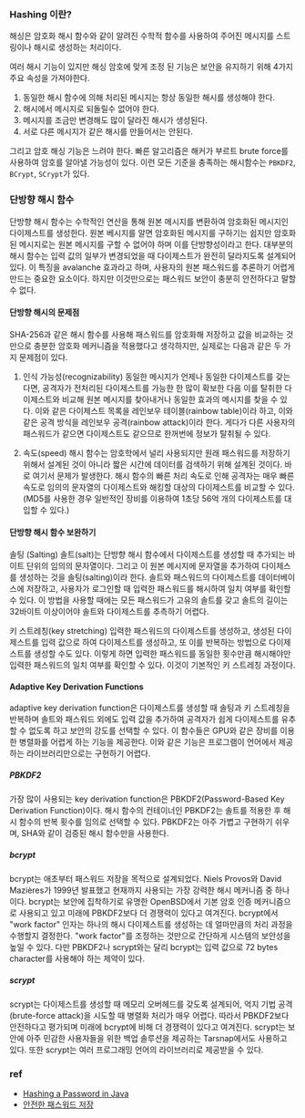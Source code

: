 ### Hashing 이란?

해싱은 암호화 해시 함수와 같이 알려진 수학적 함수를 사용하여 주어진 메시지를 스트링이나 해시로 생성하는 처리이다.

여러 해시 기능이 있지만 해싱 암호에 맞게 조정 된 기능은 보안을 유지하기 위해 4가지 주요  속성을 가져야한다.

1. 동일한 해시 함수에 의해 처리된 메시지는 항상 동일한 해시를 생성해야 한다.
2. 해시에서 메시지로 되돌릴수 없어야 한다.
3. 메시지를 조금만 변경해도 많이 달라진 해시가 생성된다.
4. 서로 다른 메시지가 같은 해시를 만들어서는 안된다.

그리고 암호 해싱 기능은 느려야 한다. 빠른 알고리즘은 해커가 부르트 brute force를 사용하여 암호를 알아낼 가능성이 있다.
이런 모든 기준을 충족하는 해시함수는 ```PBKDF2```, ```BCrypt```, ```SCrypt```가 있다.

### 단방향 해시 함수
단방향 해시 함수는 수학적인 연산을 통해 원본 메시지를 변환하여 암호화된 메시지인 다이제스트를 생성한다.
원본 베시지를 알면 암호화된 메시지를 구하기는 쉽지만 암호화된 메시지로는 원본 메시지를 구할 수 없어야 하며 이를 단방향성이라고 한다.
대부분의 해시 함수는 입력 값의 일부가 변경되었을 때 다이제스트가 완전히 달라지도록 설계되어 있다.
이 특징을 avalanche 효과라고 하며, 사용자의 원본 패스워드를 추론하기 어렵게 만드는 중요한 요소이다. 하지만 이것만으로는 패스워드 보안이 충분히 안전하다고 말할 수 없다.

#### 단방향 해시의 문제점
SHA-256과 같은 해시 함수를 사용해 패스워드를 암호화해 저장하고 값을 비교하는 것만으로 충분한 암호화 메커니즘을 적용했다고 생각하지만, 실제로는 다음과 같은 두 가지 문제점이 있다.

1. 인식 가능성(recognizability)
동일한 메시지가 언제나 동일한 다이제스트를 갖는다면, 공격자가 전처리된 다이제스트를 가능한 한 많이 확보한 다음 이를 탈취한 다이제스트와 비교해 원본 메시지를 찾아내거나
동일한 효과의 메시지를 찾을 수 있다. 이와 같은 다이제스트 목록을 레인보우 테이블(rainbow table)이라 하고, 이와 같은 공격 방식을 레인보우 공격(rainbow attack)이라 한다.
게다가 다른 사용자의 패스워드가 같으면 다이제스트도 같으므로 한꺼번에 정보가 탈취될 수 있다.

2. 속도(speed)
해시 함수는 암호학에서 널리 사용되지만 원래 패스워드를 저장하기 위해서 설계된 것이 아니라 짧은 시간에 데이터를 검색하기 위해 설계된 것이다.
바로 여기서 문제가 발생한다. 해시 함수의 빠른 처리 속도로 인해 공격자는 매우 빠른 속도로 임의의 문자열의 다이제스트와 해킹할 대상의 다이제스트를 비교할 수 있다.
(MD5를 사용한 경우 일반적인 장비를 이용하여 1초당 56억 개의 다이제스트를 대입할 수 있다.)
   

#### 단방향 해시 함수 보완하기
솔팅 (Salting)
솔트(salt)는 단방향 해시 함수에서 다이제스트를 생성할 때 추가되는 바이트 단위의 임의의 문자열이다. 
그리고 이 원본 메시지에 문자열을 추가하여 다이제스를 생성하는 것을 솔팅(salting)이라 한다.
솔트와 패스워드의 다이제스트를 데이터베이스에 저장하고, 사용자가 로그인할 때 입력한 패스워드를 해시하여 일치 여부를 확인할 수 있다. 
이 방법을 사용할 때에는 모든 패스워드가 고유의 솔트를 갖고 솔트의 길이는 32바이트 이상이어야 솔트와 다이제스트를 추측하기 어렵다.

키 스트레칭(key stretching)
입력한 패스워드의 다이제스트를 생성하고, 생성된 다이제스트를 입력 값으로 하여 다이제스트를 생성하고, 또 이를 반복하는 방법으로 다이제스트를 생성할 수도 있다. 
이렇게 하면 입력한 패스워드를 동일한 횟수만큼 해시해야만 입력한 패스워드의 일치 여부를 확인할 수 있다. 이것이 기본적인 키 스트레칭 과정이다.

#### Adaptive Key Derivation Functions
adaptive key derivation function은 다이제스트를 생성할 때 솔팅과 키 스트레칭을 반복하며 솔트와 패스워드 외에도 입력 값을 추가하여 공격자가 쉽게 다이제스트를 유추할 수 없도록 하고 보안의 강도를 선택할 수 있다.
이 함수들은 GPU와 같은 장비를 이용한 병렬화를 어렵게 하는 기능을 제공한다. 이와 같은 기능은 프로그램이 언어에서 제공하는 라이브러리만으로는 구현하기 어렵다.

##### PBKDF2
가장 많이 사용되는 key derivation function은 PBKDF2(Password-Based Key Derivation Function)이다. 
해시 함수의 컨테이너인 PBKDF2는 솔트를 적용한 후 해시 함수의 반복 횟수를 임의로 선택할 수 있다. 
PBKDF2는 아주 가볍고 구현하기 쉬우며, SHA와 같이 검증된 해시 함수만을 사용한다.

##### bcrypt
bcrypt는 애초부터 패스워드 저장을 목적으로 설계되었다. Niels Provos와 David Mazières가 1999년 발표했고 현재까지 사용되는 가장 강력한 해시 메커니즘 중 하나이다.
bcrypt는 보안에 집착하기로 유명한 OpenBSD에서 기본 암호 인증 메커니즘으로 사용되고 있고 미래에 PBKDF2보다 더 경쟁력이 있다고 여겨진다.
bcrypt에서 "work factor" 인자는 하나의 해시 다이제스트를 생성하는 데 얼마만큼의 처리 과정을 수행할지 결정한다.
"work factor"를 조정하는 것만으로 간단하게 시스템의 보안성을 높일 수 있다.
다만 PBKDF2나 scrypt와는 달리 bcrypt는 입력 값으로 72 bytes character를 사용해야 하는 제약이 있다.

##### scrypt
scrypt는 다이제스트를 생성할 때 메모리 오버헤드를 갖도록 설계되어, 억지 기법 공격(brute-force attack)을 시도할 때 병렬화 처리가 매우 어렵다. 
따라서 PBKDF2보다 안전하다고 평가되며 미래에 bcrypt에 비해 더 경쟁력이 있다고 여겨진다. scrypt는 보안에 아주 민감한 사용자들을 위한 백업 솔루션을 제공하는 Tarsnap에서도 사용하고 있다. 
또한 scrypt는 여러 프로그래밍 언어의 라이브러리로 제공받을 수 있다.

### ref
 - [Hashing a Password in Java](https://www.baeldung.com/java-password-hashing)
 - [안전한 패스워드 저장](https://d2.naver.com/helloworld/318732)